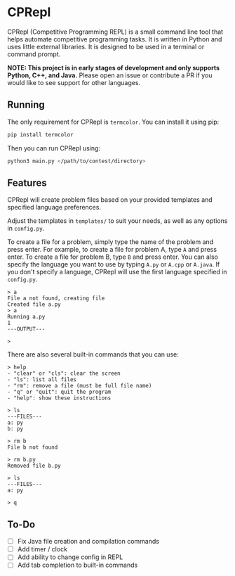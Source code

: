 # CPRepl

CPRepl (Competitive Programming REPL) is a small command line tool that helps automate competitive programming tasks. It is written in Python and uses little external libraries. It is designed to be used in a terminal or command prompt.

**NOTE: This project is in early stages of development and only supports Python, C++, and Java.**
Please open an issue or contribute a PR if you would like to see support for other languages.

## Running
The only requirement for CPRepl is `termcolor`. You can install it using pip:
```bash
pip install termcolor
```

Then you can run CPRepl using:
```bash
python3 main.py </path/to/contest/directory>
```

## Features
CPRepl will create problem files based on your provided templates and specified language preferences. 

Adjust the templates in `templates/` to suit your needs, as well as any options in `config.py`.

To create a file for a problem, simply type the name of the problem and press enter. For example, to create a file for problem A, type `A` and press enter. To create a file for problem B, type `B` and press enter.
You can also specify the language you want to use by typing `A.py` or `A.cpp` or `A.java`. If you don't specify a language, CPRepl will use the first language specified in `config.py`.

```text
> a
File a not found, creating file
Created file a.py
> a
Running a.py
1
---OUTPUT---

>
```

There are also several built-in commands that you can use:
```text
> help
- "clear" or "cls": clear the screen
- "ls": list all files
- "rm": remove a file (must be full file name)
- "q" or "quit": quit the program
- "help": show these instructions

> ls
---FILES---
a: py
b: py

> rm b
File b not found

> rm b.py
Removed file b.py

> ls
---FILES---
a: py

> q
```

## To-Do
- [ ] Fix Java file creation and compilation commands
- [ ] Add timer / clock 
- [ ] Add ability to change config in REPL
- [ ] Add tab completion to built-in commands